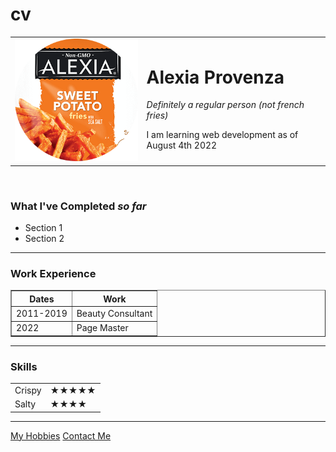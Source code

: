 # cv
<html>

<head>
  <meta charset="utf-8">
  <title>🍟Alexia's Personal Site</title>
</head>

<body>
  <table cellspacing="20">
    <tr>
      <td><img src="images/alexiafries.png" alt="alexia profile picture"></td>
      <td>  <h1>Alexia Provenza</h1>
        <p><em>Definitely a regular person (not french fries)</em></p>
        <p>I am learning web development as of August 4th 2022</p></td>
    </tr>
  </table>
  <br>
  <h3>What I've Completed <em>so far</em></h3>
    <ul>
      <li>Section 1</li>
      <li>Section 2</li>
    </ul>
    <hr>
    <h3>Work Experience</h3>
    <table border="1">
      <thead>
        <tr>
          <th>Dates</th>
          <th>Work</th>
        </tr>
      </thead>
      <tbody>
        <tr>
          <td>2011-2019</td>
          <td>Beauty Consultant</td>
        </tr>
        <tr>
          <td>2022</td>
          <td>Page Master</td>
        </tr>
      </tbody>
    </table>
    <hr>
    <h3>Skills</h3>
    <table cellspacing="10">
        <tr>
          <td>Crispy</td>
          <td>★★★★★</td>
        </tr>
        <tr>
          <td>Salty</td>
          <td>★★★★</td>
        </tr>
        </table>
    <hr />
    <a href="hobbies.html">My Hobbies</a>
    <a href="contactme.html">Contact Me</a>
</body>
</html>
